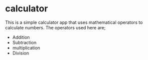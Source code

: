 # calculator
This is a simple calculator app that uses mathematical operators to calculate numbers. The operators used here are;
- Addition
- Subtraction
- multiplication
- Division
 
